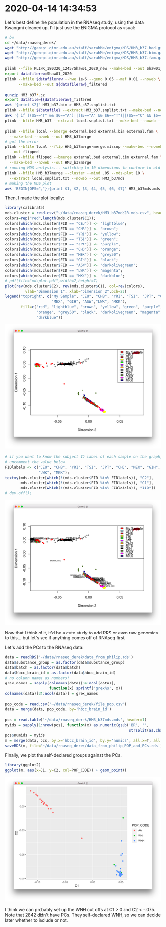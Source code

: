 # 2020-04-14 14:34:53

Let's best define the population in the RNAseq study, using the data Kwangmi
cleaned up. I'll just use the ENIGMA protocol as usual:

```bash
# bw
cd ~/data/rnaseq_derek/
wget "http://genepi.qimr.edu.au/staff/sarahMe/enigma/MDS/HM3_b37.bed.gz"
wget "http://genepi.qimr.edu.au/staff/sarahMe/enigma/MDS/HM3_b37.bim.gz"
wget "http://genepi.qimr.edu.au/staff/sarahMe/enigma/MDS/HM3_b37.fam.gz"

plink --file PLINK_180320_1245/Shaw01_2020_new --make-bed --out Shaw01_2020
export datafileraw=Shaw01_2020
plink --bfile $datafileraw --hwe 1e-6 --geno 0.05 --maf 0.01 --noweb \
      --make-bed --out ${datafileraw}_filtered

gunzip HM3_b37*.gz
export datafile=${datafileraw}_filtered
awk '{print $2}' HM3_b37.bim > HM3_b37.snplist.txt
plink --bfile ${datafile} --extract HM3_b37.snplist.txt --make-bed --noweb --out local
awk '{ if (($5=="T" && $6=="A")||($5=="A" && $6=="T")||($5=="C" && $6=="G")||($5=="G" && $6=="C")) print $2, "ambig" ; else print $2 ;}' $datafile.bim | grep -v ambig > local.snplist.txt
plink --bfile HM3_b37 --extract local.snplist.txt --make-bed --noweb --out external

plink --bfile local --bmerge external.bed external.bim external.fam \
  --make-bed --noweb --out HM3_b37merge
# got the error
plink --bfile local --flip HM3_b37merge-merge.missnp --make-bed --noweb \
  --out flipped
plink --bfile flipped --bmerge external.bed external.bim external.fam \
  --make-bed --noweb --out HM3_b37merge
# running MDS analysis... switching to 10 dimensions to conform to old analysis
plink --bfile HM3_b37merge --cluster --mind .05 --mds-plot 10 \
  --extract local.snplist.txt --noweb --out HM3_b37mds
# making the MDS plot
awk 'BEGIN{OFS=","};{print $1, $2, $3, $4, $5, $6, $7}' HM3_b37mds.mds >> HM3_b37mds2R.mds.csv
```

Then, I made the plot locally:

```R
library(calibrate)
mds.cluster = read.csv("~/data/rnaseq_derek/HM3_b37mds2R.mds.csv", header=T);
colors=rep("red",length(mds.cluster$C1));
colors[which(mds.cluster$FID == "CEU")] <- "lightblue";
colors[which(mds.cluster$FID == "CHB")] <- "brown";
colors[which(mds.cluster$FID == "YRI")] <- "yellow";
colors[which(mds.cluster$FID == "TSI")] <- "green";
colors[which(mds.cluster$FID == "JPT")] <- "purple";
colors[which(mds.cluster$FID == "CHD")] <- "orange";
colors[which(mds.cluster$FID == "MEX")] <- "grey50";
colors[which(mds.cluster$FID == "GIH")] <- "black";
colors[which(mds.cluster$FID == "ASW")] <- "darkolivegreen";
colors[which(mds.cluster$FID == "LWK")] <- "magenta";
colors[which(mds.cluster$FID == "MKK")] <- "darkblue";
# pdf(file="mdsplot.pdf",width=7,height=7)
plot(rev(mds.cluster$C2), rev(mds.cluster$C1), col=rev(colors),
         ylab="Dimension 1", xlab="Dimension 2",pch=20)
legend("topright", c("My Sample", "CEU", "CHB", "YRI", "TSI", "JPT", "CHD",
                     "MEX", "GIH", "ASW","LWK", "MKK"),
       fill=c("red", "lightblue", "brown", "yellow", "green", "purple",
              "orange", "grey50", "black", "darkolivegreen", "magenta",
              "darkblue"))
```

![](images/2020-04-14-14-49-25.png)

```r
# if you want to know the subject ID label of each sample on the graph,
# uncomment the value below
FIDlabels <- c("CEU", "CHB", "YRI", "TSI", "JPT", "CHD", "MEX", "GIH", "ASW",
               "LWK", "MKK");
textxy(mds.cluster[which(!(mds.cluster$FID %in% FIDlabels)), "C2"],
       mds.cluster[which(!(mds.cluster$FID %in% FIDlabels)), "C1"],
       mds.cluster[which(!(mds.cluster$FID %in% FIDlabels)), "IID"])
# dev.off();
```

![](images/2020-04-14-14-52-30.png)

Now that I think of it, it'd be a cute study to add PRS or even raw genomics to
this... but let's see if anything comes off of RNAseq first.

Let's add the PCs to the RNAseq data:

```r
data = readRDS('~/data/rnaseq_derek/data_from_philip.rds')
data$substance_group = as.factor(data$substance_group)
data$batch = as.factor(data$batch)
data$hbcc_brain_id = as.factor(data$hbcc_brain_id)
# no column names as numbers!
grex_names = sapply(colnames(data)[34:ncol(data)],
                    function(x) sprintf('grex%s', x))
colnames(data)[34:ncol(data)] = grex_names

pop_code = read.csv('~/data/rnaseq_derek/file_pop.csv')
data = merge(data, pop_code, by='hbcc_brain_id')

pcs = read.table('~/data/rnaseq_derek/HM3_b37mds.mds', header=1)
myids = sapply(1:nrow(pcs), function(x) as.numeric(gsub('BR', '',
                                                        strsplit(as.character(pcs[x,'IID']), '_')[[1]][1])))
pcs$numids = myids
m = merge(data, pcs, by.x='hbcc_brain_id', by.y='numids', all.x=T, all.y=F)
saveRDS(m, file='~/data/rnaseq_derek/data_from_philip_POP_and_PCs.rds')
```

Finally, we plot the self-declared groups against the PCs.

```r
library(ggplot2)
ggplot(m, aes(x=C1, y=C2, col=POP_CODE)) + geom_point()
```

![](images/2020-04-14-15-11-51.png)

I think we can probably set up the WNH cut offs at C1 > 0 and C2 < -.075. Note
that 2842 didn't have PCs. They self-declared WNH, so we can decide later
whether to include or not. 